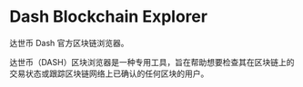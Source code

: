 # 

# Dash Blockchain Explorer

达世币 Dash 官方区块链浏览器。

达世币（DASH）区块浏览器是一种专用工具，旨在帮助想要检查其在区块链上的交易状态或跟踪区块链网络上已确认的任何区块的用户。

